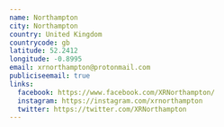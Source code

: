 ```yaml
---
name: Northampton
city: Northampton
country: United Kingdom
countrycode: gb
latitude: 52.2412
longitude: -0.8995
email: xrnorthampton@protonmail.com
publiciseemail: true
links:
  facebook: https://www.facebook.com/XRNorthampton/
  instagram: https://instagram.com/xrnorthampton
  twitter: https://twitter.com/XRNorthampton
---
```

